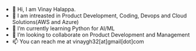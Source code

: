 - 👋 Hi, I am Vinay Halappa. 
- 👀 I am intreasted in Product Development, Coding, Devops and Cloud Solutions(AWS and Azure)
- 🌱 I’m currently learning Python for AI/ML
- 💞️ I’m looking to collaborate on Product Development and Management 
- 📫 You can reach me at vinaygh32[at]gmail[dot]com

<!---
vhalappa/vhalappa is a ✨ special ✨ repository because its `README.md` (this file) appears on your GitHub profile.
You can click the Preview link to take a look at your changes.
--->
